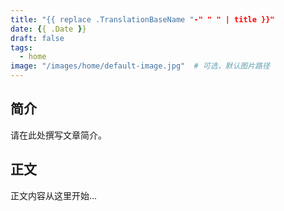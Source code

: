 ```yaml
---
title: "{{ replace .TranslationBaseName "-" " " | title }}"
date: {{ .Date }}
draft: false
tags:
  - home
image: "/images/home/default-image.jpg"  # 可选，默认图片路径
---
```


## 简介

请在此处撰写文章简介。

## 正文

正文内容从这里开始...
